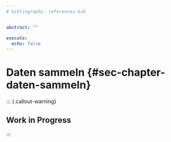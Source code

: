 ```yaml
---
# bibliography: references.bib


abstract: ""

execute: 
  echo: false
---
```

# Daten sammeln {#sec-chapter-daten-sammeln}

::: {.callout-warning}
## Work in Progress
:::

